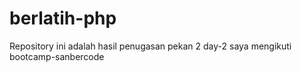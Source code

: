 # berlatih-php
 Repository ini adalah hasil penugasan pekan 2 day-2 saya mengikuti bootcamp-sanbercode
